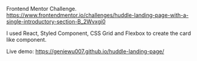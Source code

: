 Frontend Mentor Challenge. 
https://www.frontendmentor.io/challenges/huddle-landing-page-with-a-single-introductory-section-B_2Wvxgi0

I used React, Styled Component, CSS Grid and Flexbox to create the card like component.

Live demo: https://geniewu007.github.io/huddle-landing-page/